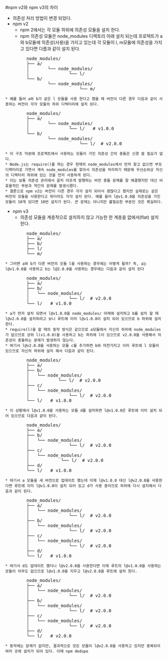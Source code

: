 #npm v2와 npm v3의 차이



* 의존성 처리 방법이 변경 되었다.
* npm v2
    * npm 2에서는 각 모듈 하위에 의존성 모듈을 설치 한다.
    * npm 의존성 모듈은 node_modules 디렉토리 아래 설치 되는데 프로텍트가 a와 b모듈에 의존성(사용)을 가지고 있는데 각 모듈이 l, m모듈에 의존성을 가지고 있다면 다름과 같이 설치 된다.
<pre>
		node_modules/
		├── a/
		│   	└── node_modules/
		│       		└── l/
		└── b/
    			└── node_modules/
        					└── m/
</pre>
    * 예를 들어 a와 b가 같은 l 모듈를 사용 한다고 했을 때 버전이 다른 경우 다음과 같이 사용하는 버전이 각각 모듈의 하위 디텍터리에 설치 된다.
<pre>
		node_modules/
		├── a/
		│   	└── node_modules/
		│       		└── l/   # v1.0.0
		└── b/
    			└── node_modules/
        					└── l/  # v2.0.0
</pre>
    * 이 구조 덕분에 프로젝트에서 사용하는 모듈이 가진 의존성 간의 충돌은 신경 쓸 필요가 없다.
    * Node.js는 require()를 하는 경우 현재의 node_modules에서 먼저 찾고 없으면 부모 디렉터리로 가면서 계속 node_modules를 찾아서 의존성을 처리하기 때문에 우선순위상 자신의 디렉터리 하위에 있는 것을 먼저 사용하게 된다.
    * 이는 보통 의존성 관리에서 골치 아프게 발행하는 버전 충돌 문제를 잘 해결했지만 대신 비효율적인 부분과 약간의 문제를 발생시켰다.
    * 결론으로 npm v2는 버전이 다른 경우 각각 설치 되어서 괜찮다고 했지만 실제로는 같은 버전의 모듈을 사용한다고 하더라도 각각 설치 된다. 예를 들어 l@v1.0.0을 의존성을 가진 모듈이 10개 있다면 10번 설치가 된다. 큰 문제는 아니지만 불필요한 부분인 것은 확실하다.
* npm v3
    * 의존성 모듈을 계층적으로 설치하지 않고 가능한 한 계층을 없에서(flat) 설치 한다.
<pre>
		node_modules/
		├── a/
		├── b/
		├── l/
		└── m/
</pre>
    * 그러면 a와 b가 다른 버전의 모듈 l을 사용하는 경우에는 어떻게 될까? 즉, a는 l@v1.0.0을 사용하고 b는 l@2.0.0을 사용하는 경우에는 다음과 같이 설치 된다
<pre>
		node_modules/
		├── a/
		├── b/
		│   └── node_modules/
		│       		└── l/  # v2.0.0
		└── l/   # v1.0.0
</pre>
    * a가 먼저 설치 되면서 l@v1.0.0을 node_modules/ 아래에 설치하고 b를 설치 할 때 l@v2.0.0을 설치하려고 보니 루트에 이미 l@v1.0.0이 설치 되어 있으므로 b 하위에 설치 한다.
    * require(l)을 할 때의 동작 방식은 같으므로 a모듈에서 자신의 하위에 node_modules가 없으므로 상위 l(v1.0.0)을 사용하고 b는 하위에 l이 있으므로 v2.0.0을 사용해서 의존성이 충돌하는 문제가 발생하지 않는다.
    * 여기서 l@v2.0.0을 사용하는 모듈 c를 추가하면 b와 마찬가지고 이미 루트에 l 모듈이 있으므로 자신의 하위에 설치 해서 다음과 같이 된다.
<pre>
		node_modules/
		├── a/
		├── b/
		│   └── node_modules/
		│      	 	└── l/  # v2.0.0
		├── c/
		│   └── node_modules/
		│       		└── l/  # v2.0.0
		└── l/   # v1.0.0 
</pre>
    * 이 상황에서 l@v1.0.0을 사용하는 모듈 d를 설치하면 l@v1.0.0은 루트에 이미 설치 되어 있으므로 다음과 같이 된다.
<pre>
		node_modules/
		├── a/
		├── b/
		│   └── node_modules/
		│       		└── l/  # v2.0.0
		├── c/
		│   └── node_modules/
		│      		 └── l/  # v2.0.0
		├── d/
		└── l/   # v1.0.0 
</pre>
    * 여기서 a 모듈을 새 버전으로 업데이트 했는데 이제 l@v1.0.0 대신 l@v2.0.0을 사용한다면 루트에 이미 l@v1.0.0이 설치 되어 있고 d가 사용 중이므로 하위에 다시 설치해서 다음과 같이 된다.
<pre>
		node_modules/
		├── a/
		│   └── node_modules/
		│       		└── l/  # v2.0.0
		├── b/
		│   └── node_modules/
		│       		└── l/  # v2.0.0
		├── c/
		│   └── node_modules/
		│       		└── l/  # v2.0.0
		├── d/
		└── l/   # v1.0.0
</pre>
    * 여기서 d도 업데이트 했더니 l@v2.0.0을 사용한다면 이제 루트의 l@v1.0.0을 사용하는 모듈이 아무도 없으므로 l@v1.0.0을 지우고 l@v2.0.0을 루트에 설치 한다.
<pre>
		node_modules/
		├── a/
		│   └── node_modules/
		│       		└── l/  # v2.0.0
		├── b/
		│   └── node_modules/
		│       		└── l/  # v2.0.0
		├── c/
		│   └── node_modules/
		│       		└── l/  # v2.0.0
		├── d/
		└── l/   # v2.0.0
</pre>
    * 동작에는 문제가 없지만, 결과적으로 모든 모듈이 l@v2.0.0을 사용하고 있지만 중복되어 여러 곳에 설치가 되어 있다. 이때 npm dedupe
